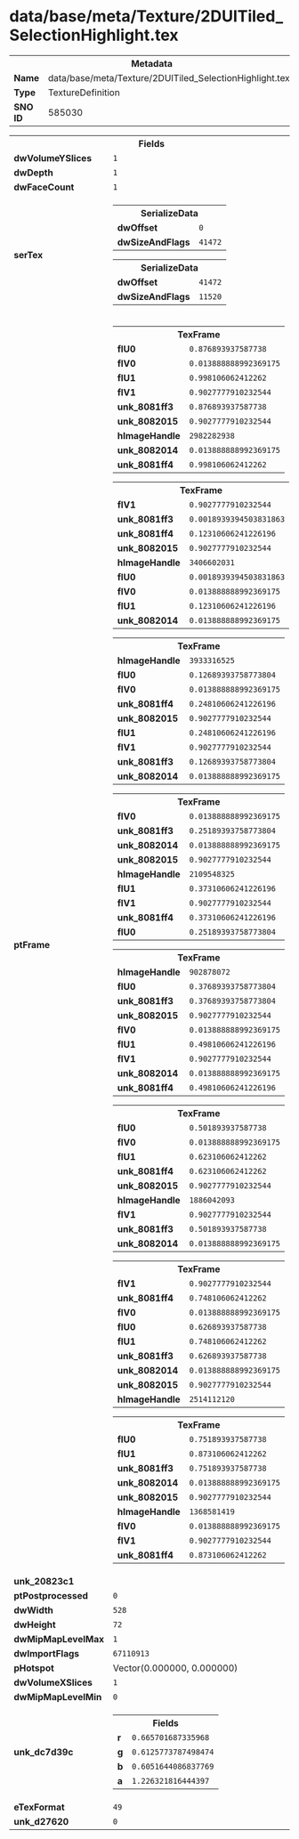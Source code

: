 <h1>data/base/meta/Texture/2DUITiled_SelectionHighlight.tex</h1><table><tr><th colspan="100%">Metadata</th></tr><tr><td><b>Name</b></td><td>data/base/meta/Texture/2DUITiled_SelectionHighlight.tex</td></tr><tr><td><b>Type</b></td><td>TextureDefinition</td></tr><tr><td><b>SNO ID</b></td><td>585030</td></tr></table>

<table><tr><th colspan="100%">Fields</th></tr><tr><td><b>dwVolumeYSlices</b></td><td><code>1</code></td></tr><tr><td><b>dwDepth</b></td><td><code>1</code></td></tr><tr><td><b>dwFaceCount</b></td><td><code>1</code></td></tr><tr><td><b>serTex</b></td><td><table><tr><th colspan="100%">SerializeData</th></tr><tr><td><b>dwOffset</b></td><td><code>0</code></td></tr><tr><td><b>dwSizeAndFlags</b></td><td><code>41472</code></td></tr></table>


<table><tr><th colspan="100%">SerializeData</th></tr><tr><td><b>dwOffset</b></td><td><code>41472</code></td></tr><tr><td><b>dwSizeAndFlags</b></td><td><code>11520</code></td></tr></table>


</td></tr><tr><td><b>ptFrame</b></td><td><table><tr><th colspan="100%">TexFrame</th></tr><tr><td><b>flU0</b></td><td><code>0.876893937587738</code></td></tr><tr><td><b>flV0</b></td><td><code>0.013888888992369175</code></td></tr><tr><td><b>flU1</b></td><td><code>0.998106062412262</code></td></tr><tr><td><b>flV1</b></td><td><code>0.9027777910232544</code></td></tr><tr><td><b>unk_8081ff3</b></td><td><code>0.876893937587738</code></td></tr><tr><td><b>unk_8082015</b></td><td><code>0.9027777910232544</code></td></tr><tr><td><b>hImageHandle</b></td><td><code>2982282938</code></td></tr><tr><td><b>unk_8082014</b></td><td><code>0.013888888992369175</code></td></tr><tr><td><b>unk_8081ff4</b></td><td><code>0.998106062412262</code></td></tr></table>


<table><tr><th colspan="100%">TexFrame</th></tr><tr><td><b>flV1</b></td><td><code>0.9027777910232544</code></td></tr><tr><td><b>unk_8081ff3</b></td><td><code>0.0018939394503831863</code></td></tr><tr><td><b>unk_8081ff4</b></td><td><code>0.12310606241226196</code></td></tr><tr><td><b>unk_8082015</b></td><td><code>0.9027777910232544</code></td></tr><tr><td><b>hImageHandle</b></td><td><code>3406602031</code></td></tr><tr><td><b>flU0</b></td><td><code>0.0018939394503831863</code></td></tr><tr><td><b>flV0</b></td><td><code>0.013888888992369175</code></td></tr><tr><td><b>flU1</b></td><td><code>0.12310606241226196</code></td></tr><tr><td><b>unk_8082014</b></td><td><code>0.013888888992369175</code></td></tr></table>


<table><tr><th colspan="100%">TexFrame</th></tr><tr><td><b>hImageHandle</b></td><td><code>3933316525</code></td></tr><tr><td><b>flU0</b></td><td><code>0.12689393758773804</code></td></tr><tr><td><b>flV0</b></td><td><code>0.013888888992369175</code></td></tr><tr><td><b>unk_8081ff4</b></td><td><code>0.24810606241226196</code></td></tr><tr><td><b>unk_8082015</b></td><td><code>0.9027777910232544</code></td></tr><tr><td><b>flU1</b></td><td><code>0.24810606241226196</code></td></tr><tr><td><b>flV1</b></td><td><code>0.9027777910232544</code></td></tr><tr><td><b>unk_8081ff3</b></td><td><code>0.12689393758773804</code></td></tr><tr><td><b>unk_8082014</b></td><td><code>0.013888888992369175</code></td></tr></table>


<table><tr><th colspan="100%">TexFrame</th></tr><tr><td><b>flV0</b></td><td><code>0.013888888992369175</code></td></tr><tr><td><b>unk_8081ff3</b></td><td><code>0.25189393758773804</code></td></tr><tr><td><b>unk_8082014</b></td><td><code>0.013888888992369175</code></td></tr><tr><td><b>unk_8082015</b></td><td><code>0.9027777910232544</code></td></tr><tr><td><b>hImageHandle</b></td><td><code>2109548325</code></td></tr><tr><td><b>flU1</b></td><td><code>0.37310606241226196</code></td></tr><tr><td><b>flV1</b></td><td><code>0.9027777910232544</code></td></tr><tr><td><b>unk_8081ff4</b></td><td><code>0.37310606241226196</code></td></tr><tr><td><b>flU0</b></td><td><code>0.25189393758773804</code></td></tr></table>


<table><tr><th colspan="100%">TexFrame</th></tr><tr><td><b>hImageHandle</b></td><td><code>902878072</code></td></tr><tr><td><b>flU0</b></td><td><code>0.37689393758773804</code></td></tr><tr><td><b>unk_8081ff3</b></td><td><code>0.37689393758773804</code></td></tr><tr><td><b>unk_8082015</b></td><td><code>0.9027777910232544</code></td></tr><tr><td><b>flV0</b></td><td><code>0.013888888992369175</code></td></tr><tr><td><b>flU1</b></td><td><code>0.49810606241226196</code></td></tr><tr><td><b>flV1</b></td><td><code>0.9027777910232544</code></td></tr><tr><td><b>unk_8082014</b></td><td><code>0.013888888992369175</code></td></tr><tr><td><b>unk_8081ff4</b></td><td><code>0.49810606241226196</code></td></tr></table>


<table><tr><th colspan="100%">TexFrame</th></tr><tr><td><b>flU0</b></td><td><code>0.501893937587738</code></td></tr><tr><td><b>flV0</b></td><td><code>0.013888888992369175</code></td></tr><tr><td><b>flU1</b></td><td><code>0.623106062412262</code></td></tr><tr><td><b>unk_8081ff4</b></td><td><code>0.623106062412262</code></td></tr><tr><td><b>unk_8082015</b></td><td><code>0.9027777910232544</code></td></tr><tr><td><b>hImageHandle</b></td><td><code>1886042093</code></td></tr><tr><td><b>flV1</b></td><td><code>0.9027777910232544</code></td></tr><tr><td><b>unk_8081ff3</b></td><td><code>0.501893937587738</code></td></tr><tr><td><b>unk_8082014</b></td><td><code>0.013888888992369175</code></td></tr></table>


<table><tr><th colspan="100%">TexFrame</th></tr><tr><td><b>flV1</b></td><td><code>0.9027777910232544</code></td></tr><tr><td><b>unk_8081ff4</b></td><td><code>0.748106062412262</code></td></tr><tr><td><b>flV0</b></td><td><code>0.013888888992369175</code></td></tr><tr><td><b>flU0</b></td><td><code>0.626893937587738</code></td></tr><tr><td><b>flU1</b></td><td><code>0.748106062412262</code></td></tr><tr><td><b>unk_8081ff3</b></td><td><code>0.626893937587738</code></td></tr><tr><td><b>unk_8082014</b></td><td><code>0.013888888992369175</code></td></tr><tr><td><b>unk_8082015</b></td><td><code>0.9027777910232544</code></td></tr><tr><td><b>hImageHandle</b></td><td><code>2514112120</code></td></tr></table>


<table><tr><th colspan="100%">TexFrame</th></tr><tr><td><b>flU0</b></td><td><code>0.751893937587738</code></td></tr><tr><td><b>flU1</b></td><td><code>0.873106062412262</code></td></tr><tr><td><b>unk_8081ff3</b></td><td><code>0.751893937587738</code></td></tr><tr><td><b>unk_8082014</b></td><td><code>0.013888888992369175</code></td></tr><tr><td><b>unk_8082015</b></td><td><code>0.9027777910232544</code></td></tr><tr><td><b>hImageHandle</b></td><td><code>1368581419</code></td></tr><tr><td><b>flV0</b></td><td><code>0.013888888992369175</code></td></tr><tr><td><b>flV1</b></td><td><code>0.9027777910232544</code></td></tr><tr><td><b>unk_8081ff4</b></td><td><code>0.873106062412262</code></td></tr></table>


</td></tr><tr><td><b>unk_20823c1</b></td><td></td></tr><tr><td><b>ptPostprocessed</b></td><td><code>0</code></td></tr><tr><td><b>dwWidth</b></td><td><code>528</code></td></tr><tr><td><b>dwHeight</b></td><td><code>72</code></td></tr><tr><td><b>dwMipMapLevelMax</b></td><td><code>1</code></td></tr><tr><td><b>dwImportFlags</b></td><td><code>67110913</code></td></tr><tr><td><b>pHotspot</b></td><td>Vector(0.000000, 0.000000)</td></tr><tr><td><b>dwVolumeXSlices</b></td><td><code>1</code></td></tr><tr><td><b>dwMipMapLevelMin</b></td><td><code>0</code></td></tr><tr><td><b>unk_dc7d39c</b></td><td><table><tr><th colspan="100%">Fields</th></tr><tr><td><b>r</b></td><td><code>0.665701687335968</code></td></tr><tr><td><b>g</b></td><td><code>0.6125773787498474</code></td></tr><tr><td><b>b</b></td><td><code>0.6051644086837769</code></td></tr><tr><td><b>a</b></td><td><code>1.226321816444397</code></td></tr></table>

</td></tr><tr><td><b>eTexFormat</b></td><td><code>49</code></td></tr><tr><td><b>unk_d27620</b></td><td><code>0</code></td></tr></table>

